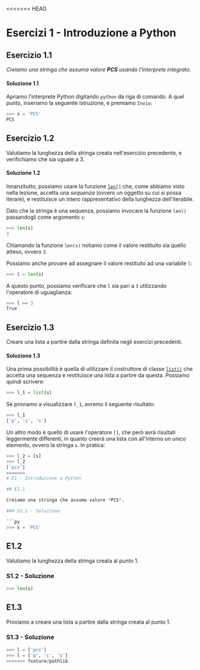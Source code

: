 <<<<<<< HEAD
# Esercizi 1 - Introduzione a Python

## Esercizio 1.1

*Creiamo una stringa che assuma valore **PCS** usando l'interprete integrato.*

#### Soluzione 1.1

Apriamo l'interprete Python digitando `python` da riga di comando. A quel punto, inseriamo la seguente istruzione, e premiamo `Invio`:

```py
>>> s = 'PCS'
PCS
```

## Esercizio 1.2

Valutiamo la lunghezza della stringa creata nell'esercizio precedente, e verifichiamo che sia uguale a 3.

#### Soluzione 1.2

Innanzitutto, possiamo usare la funzione [`len()`](https://docs.python.org/3/library/functions.html#len) che, come abbiamo visto nella lezione, accetta una *sequenza* (ovvero un oggetto su cui si possa iterare), e restituisce un intero rappresentativo della lunghezza dell'iterabile.

Dato che la stringa è una sequenza, possiamo invocare la funzione `len()` passandogli come argomento `s`:

```py
>>> len(s)
3
```

Chiamando la funzione `len(s)` notiamo come il valore restituito sia quello atteso, ovvero `3`.

Possiamo anche provare ad assegnare il valore restituito ad una variabile `l`:

```py
>>> l = len(s)
```

A questo punto, possiamo verificare che `l` sia pari a `3` utilizzando l'operatore di uguaglianza:

```py
>>> l == 3
True
```

## Esercizio 1.3

Creare una lista a partire dalla stringa definita negli esercizi precedenti.

#### Soluzione 1.3

Una prima possibilità è quella di utilizzare il costruttore di classe [`list()`](https://docs.python.org/3/library/functions.html#func-list) che accetta una sequenza e restituisce una lista a partire da questa. Possiamo quindi scrivere:

```py
>>> l_1 = list(s)
```

Se proviamo a visualizzare `l_1`, avremo il seguente risultato:

```py
>>> l_1
['p', 'c', 's']
```

Un altro modo è quello di usare l'operatore `[]`, che però avrà risultati leggermente differenti, in quanto creerà una lista con all'interno un unico elemento, ovvero la stringa `s`. In pratica:

```py
>>> l_2 = [s]
>>> l_2
['pcs']
=======
# E1 - Introduzione a Python

## E1.1

Creiamo una stringa che assuma valore *PCS*.

### S1.1 - Soluzione

```py
>>> s = 'PCS'
```

## E1.2

Valutiamo la lunghezza della stringa creata al punto 1.

### S1.2 - Soluzione

```py
>>> len(s)
```

## E1.3

Proviamo a creare una lista a partire dalla stringa creata al punto 1.

### S1.3 - Soluzione

```py
>>> l = ['pcs']
>>> l = ['p', 'c', 's']
>>>>>>> feature/pathlib
```

